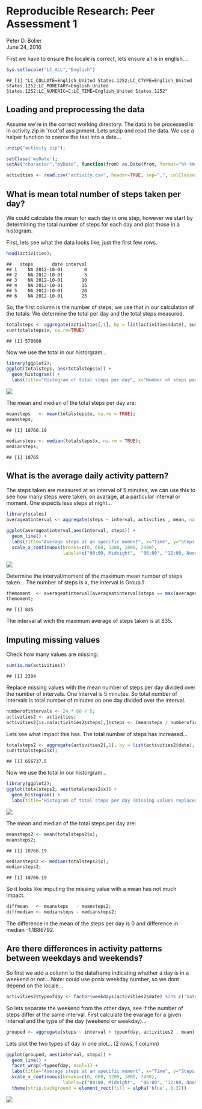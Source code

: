 # Reproducible Research: Peer Assessment 1
Peter D. Bolier  
June 24, 2016  


First we have to ensure the locale is correct, lets ensure all is in english....

```r
Sys.setlocale("LC_ALL","English")
```

```
## [1] "LC_COLLATE=English_United States.1252;LC_CTYPE=English_United States.1252;LC_MONETARY=English_United States.1252;LC_NUMERIC=C;LC_TIME=English_United States.1252"
```


## Loading and preprocessing the data
Assume we're in the correct working directory.
The data to be processed is in activity.zip in 'root'of assignment. Lets unzip and read the data.
We use a helper function to coerce the text into a date...



```r
unzip("activity.zip");

setClass('myDate');
setAs("character","myDate", function(from) as.Date(from, format="%Y-%m-%d"));

activities <- read.csv("activity.csv", header=TRUE, sep=",", colClasses = c("integer", "myDate", "integer"));
```


## What is mean total number of steps taken per day?

We could calculate the mean for each day in one step, however we start by determining the total number of steps for each day and plot those in a histogram. 

First, lets see what the data looks like, just the first few rows.


```r
head(activities);
```

```
##   steps       date interval
## 1    NA 2012-10-01        0
## 2    NA 2012-10-01        5
## 3    NA 2012-10-01       10
## 4    NA 2012-10-01       15
## 5    NA 2012-10-01       20
## 6    NA 2012-10-01       25
```

So, the first column is the number of steps; we use that in our calculation of the totals:
We determine the total per day and the total steps measured.


```r
totalsteps <- aggregate(activities[,1], by = list(activities$date), sum);
sum(totalsteps$x, na.rm=TRUE)
```

```
## [1] 570608
```

Now we use the total in our historgram...

```r
library(ggplot2);
ggplot(totalsteps, aes(totalsteps$x)) + 
  geom_histogram() + 
  labs(title="Histogram of total steps per day", x="Number of steps per day");
```

![](PA1_template_files/figure-html/histogranmofstes-1.png)<!-- -->

The mean and median of the total steps per day are:

```r
meansteps   <- mean(totalsteps$x, na.rm = TRUE);
meansteps;
```

```
## [1] 10766.19
```

```r
mediansteps <- median(totalsteps$x, na.rm = TRUE);
mediansteps;
```

```
## [1] 10765
```

## What is the average daily activity pattern?

The steps taken are measured at an interval of 5 minutes, we can use this to see how many steps were taken, on avarage, at a particular interval or moment. One expects less steps at night...


```r
library(scales)
averageatinterval <- aggregate(steps ~ interval, activities , mean, na.rm=TRUE);

ggplot(averageatinterval,aes(interval, steps)) +
  geom_line() + 
  labs(title="Average steps at an specific moment", x="Time", y="Steps taken") + 
  scale_x_continuous(breaks=c(0, 600, 1200, 1800, 2400), 
                     labels=c("00:00, Midnight",  "06:00", "12:00, Noon", "18:00", "24:00"))
```

![](PA1_template_files/figure-html/averageatinterval-1.png)<!-- -->

Determine the interval/moment of the maximum mean number of steps taken...
The number of steps is x, the interval is Group.1


```r
themoment  <- averageatinterval[averageatinterval$steps == max(averageatinterval$steps),]$interval;
themoment;
```

```
## [1] 835
```

The interval at wich the maximum average of steps taken is at 835.


## Imputing missing values

Check how many values are missing:


```r
sum(is.na(activities))
```

```
## [1] 2304
```

Replace missing values with the mean number of steps per day divided over the number of intervals.
One interval is 5 minutes. So total number of intervals is total number of minutes on one day divided over the interval.


```r
numberofintervals <- 24 * 60 / 5;
activities2 <- activities;
activities2[is.na(activities2$steps),]$steps <- (meansteps / numberofintervals);
```

Lets see what impact this has. The total number of steps has increased...


```r
totalsteps2 <- aggregate(activities2[,1], by = list(activities2$date), sum);
sum(totalsteps2$x);
```

```
## [1] 656737.5
```

Now we use the total in our historgram...

```r
library(ggplot2);
ggplot(totalsteps2, aes(totalsteps2$x)) + 
  geom_histogram() + 
  labs(title="Histogram of total steps per day (missing values replaced)", x="Number of steps per day");
```

![](PA1_template_files/figure-html/histogranmofsteps2-1.png)<!-- -->

The mean and median of the total steps per day are:

```r
meansteps2 <- mean(totalsteps2$x);
meansteps2;
```

```
## [1] 10766.19
```

```r
mediansteps2 <- median(totalsteps2$x);
mediansteps2;
```

```
## [1] 10766.19
```

So it looks like imputing the missing value with a mean has not much impact.


```r
diffmean   <- meansteps   - meansteps2;
diffmedian <- mediansteps - mediansteps2;
```
The difference in the mean of the steps per day is 0 and difference in median -1.1886792.


## Are there differences in activity patterns between weekdays and weekends?

So first we add a column to the dataframe indicating whether a day is in a weekend or not...
Note: could use posix weekday number, so we dont depend on the locale...


```r
activities2$typeofday <- factor(weekdays(activities2$date) %in% c('Saterday','Sunday'), levels=c('FALSE', 'TRUE'), labels=c('Weekday', 'Weekend')) 
```

So lets separate the weekend from the other days, see if the number of steps differ at the same interval.
First calculate the evarage for a given interval and the type of the day (weekend or weekday)...


```r
grouped <- aggregate(steps ~ interval + typeofday, activities2 , mean);
```

Lets plot the two types of day in one plot... (2 rows, 1 column)



```r
ggplot(grouped, aes(interval, steps)) +
  geom_line() +
  facet_wrap(~typeofday, ncol=1) +
  labs(title="Average steps at an specific moment", x="Time", y="Steps taken") + 
  scale_x_continuous(breaks=c(0, 600, 1200, 1800, 2400), 
                     labels=c("00:00, Midnight",  "06:00", "12:00, Noon", "18:00", "24:00")) +
  theme(strip.background = element_rect(fill = alpha('blue', 0.3)))
```

![](PA1_template_files/figure-html/plotweekendsep-1.png)<!-- -->

